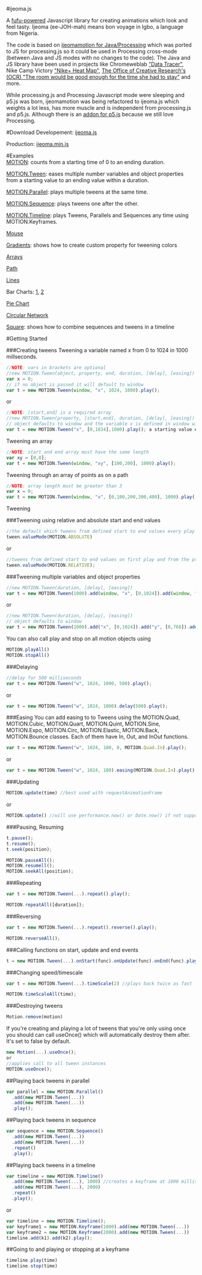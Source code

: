 #ijeoma.js
 
A [fufu-powered](http://en.wikipedia.org/wiki/Fufu) Javascript library for creating animations which look and feel tasty. Ijeoma (ee-JOH-mah) means bon voyage in Igbo, a language from Nigeria. 

The code is based on [ijeomamotion for Java/Processing](https://github.com/ekeneijeoma/ijeomamotion) which was ported to JS for processing.js so it could be used in Processing cross-mode (between Java and JS modes with no changes to the code). The Java and JS library have been used in projects like Chromeweblab ["Data Tracer"](https://www.youtube.com/watch?v=RrgjufJhmwk#t=40), Nike Camp Victory ["Nike+ Heat Map"](https://www.youtube.com/watch?v=xtTGsYyR0Ng#t=140), [The Office of Creative Research's (OCR) "The room would be good enough for the time she had to stay"](https://vimeo.com/69681117) and more. 

While processing.js and Processing Javascript mode were sleeping and p5.js was born, ijeomamotion was being refactored to ijeoma.js which weights a lot less, has more muscle and is independent from processing.js and p5.js. Although there is an [addon for p5.js](https://github.com/ekeneijeoma/p5.ijeoma.js) because we still love Processing. 

#Download 
Developement: [ijeoma.js](http://goo.gl/04mfZ7)

Production: [ijeoma.min.js](http://goo.gl/c5OR98)

#Examples  
[MOTION](http://ekeneijeoma.github.io/ijeoma.js/examples/Motion.html): counts from a starting time of 0 to an ending duration. 

[MOTION.Tween](http://ekeneijeoma.github.io/ijeoma.js/examples/Tween.html): eases multiple number variables and object properties from a starting value to an ending value within a duration. 

[MOTION.Parallel](http://ekeneijeoma.github.io/ijeoma.js/examples/Parallel.html): plays multiple tweens at the same time.

[MOTION.Sequence](http://ekeneijeoma.github.io/ijeoma.js/examples/Sequence.html): plays tweens one after the other.

[MOTION.Timeline](http://ekeneijeoma.github.io/ijeoma.js/examples/Timeline.html): plays Tweens, Parallels and Sequences any time using MOTION.Keyframes.

[Mouse](http://ekeneijeoma.github.io/ijeoma.js/examples/mouse.html)

[Gradients](http://ekeneijeoma.github.io/ijeoma.js/examples/gradients.html): shows how to create custom property for tweening colors

[Arrays](http://ekeneijeoma.github.io/ijeoma.js/examples/arrays.html)

[Path](http://ekeneijeoma.github.io/ijeoma.js/examples/path.html)

[Lines](http://ekeneijeoma.github.io/ijeoma.js/examples/lines.html)

Bar Charts: [1](http://ekeneijeoma.github.io/ijeoma.js/examples/barChart1.html), [2](http://ekeneijeoma.github.io/ijeoma.js/examples/barChart2.html)

[Pie Chart](http://ekeneijeoma.github.io/ijeoma.js/examples/pieChart.html)

[Circular Network](http://ekeneijeoma.github.io/ijeoma.js/examples/circularNetwork.html)

[Square](http://ekeneijeoma.github.io/ijeoma.js/examples/square.html): shows how to combine sequences and tweens in a timeline

#Getting Started  

###Creating tweens
Tweening a variable named x from 0 to 1024 in 1000 millseconds. 
```javascript 
//NOTE: vars in brackets are optional
//new MOTION.Tween(object, property, end, duration, [delay], [easing])
var x = 0;
// if no object is passed it will default to window
var t = new MOTION.Tween(window, "x", 1024, 1000).play(); 
```
or
```javascript 
//NOTE: [start,end] is a required array
//new MOTION.Tween(property, [start,end], duration, [delay], [easing])
// object defaults to window and the variable x is defined in window with 
var t = new MOTION.Tween("x", [0,1024],1000).play(); a starting value of 0
```

Tweening an array
```javascript  
//NOTE: start and end array must have the same length
var xy = [0,0];
var t = new MOTION.Tween(window, "xy", [100,200], 1000).play(); 
```

Tweening through an array of points as on a path
```javascript 
//NOTE: array length must be greater than 3
var x = 0;
var t = new MOTION.Tween(window, "x", [0,100,200,300,400], 1000).play(); 
```

Tweening 

###Tweening using relative and absolute start and end values
```javascript
//the default which tweens from defined start to end values every play
tween.valueMode(MOTION.ABSOLUTE) 
```
or
```javascript
//tweens from defined start to end values on first play and from the property's value to a defined end value every play after
tween.valueMode(MOTION.RELATIVE);
```

###Tweening multiple variables and object properties
```javascript
//new MOTION.Tween(duration, [delay], [easing])
var t = new MOTION.Tween(1000).add(window, "x", [0,1024]).add(window, "y", [0,768]).add(window, "size", [0,100]).play();
```
or
```javascript
//new MOTION.Tween(duration, [delay], [easing])
// object defaults to window
var t = new MOTION.Tween(1000).add("x", [0,1024]).add("y", [0,768]).add("size", [0,100]).play(); 
```

You can also call play and stop on all motion objects using
```javascript
MOTION.playAll()
MOTION.stopAll()
```

###Delaying
```javascript
//delay for 500 milliseconds
var t = new MOTION.Tween("w", 1024, 1000, 500).play(); 
```
or
```javascript
var t = new MOTION.Tween("w", 1024, 1000).delay(500).play();
```

###Easing
You can add easing to to Tweens using the MOTION.Quad, MOTION.Cubic, MOTION.Quart, MOTION.Quint, MOTION.Sine, MOTION.Expo, MOTION.Circ, MOTION.Elastic, MOTION.Back, MOTION.Bounce classes. Each of them have In, Out, and InOut functions. 
```javascript
var t = new MOTION.Tween("w", 1024, 100, 0, MOTION.Quad.In).play(); 
```
or
```javascript
var t = new MOTION.Tween("w", 1024, 100).easing(MOTION.Quad.In).play(); 
```

###Updating
```javascript 
MOTION.update(time) //best used with requestAnimationFrame
```
or
```javascript 
MOTION.update() //will use performance.now() or Date.now() if not supported.
```

###Pausing, Resuming  
```javascript  
t.pause(); 
t.resume(); 
t.seek(position); 

MOTION.pauseAll();
MOTION.resumell();
MOTION.seekAll(position);
```
###Repeating
```javascript
var t = new MOTION.Tween(...).repeat().play();

MOTION.repeatAll([duration]);
```
###Reversing
```javascript 
var t = new MOTION.Tween(...).repeat().reverse().play();

MOTION.reverseAll();
```

###Calling functions on start, update and end events 
```javascript
t = new MOTION.Tween(...).onStart(func).onUpdate(func).onEnd(func).play(); 
```

###Changing speed/timescale
```javascript 
var t = new MOTION.Tween(...).timeScale(2) //plays back twice as fast

MOTION.timeScaleAll(time);
``` 

###Destroying tweens
```javascript
Motion.remove(motion)
```

If you're creating and playing a lot of tweens that you're only using once you should can call useOnce() which will automatically destroy them after. It's set to false by default.
```javascript
new Motion(...).useOnce();
or
//applies call to all tween instances
MOTION.useOnce();
```

##Playing back tweens in parallel
```javascript
var parallel = new MOTION.Parallel()
  .add(new MOTION.Tween(...)) 
  .add(new MOTION.Tween(...)) 
  .play(); 
``` 

##Playing back tweens in sequence
```javascript
var sequence = new MOTION.Sequence() 
  .add(new MOTION.Tween(...)) 
  .add(new MOTION.Tween(...))  
  .repeat()
  .play();
``` 

##Playing back tweens in a timeline
```javascript
var timeline = new MOTION.Timeline()
  .add(new MOTION.Tween(...), 1000) //creates a keyframe at 1000 milliseconds and adds that tween object
  .add(new MOTION.Tween(...), 2000)
  .repeat()
  .play();
``` 
or
```javascript
var timeline = new MOTION.Timeline();
var keyframe1 = new MOTION.Keyframe(1000).add(new MOTION.Tween(...))
var keyframe2 = new MOTION.Keyframe(2000).add(new MOTION.Tween(...))
timeline.add(k1).add(k2).play();
``` 

##Going to and playing or stopping at a keyframe
```javascript
timeline.play(time)
timeline.stop(time)
```

